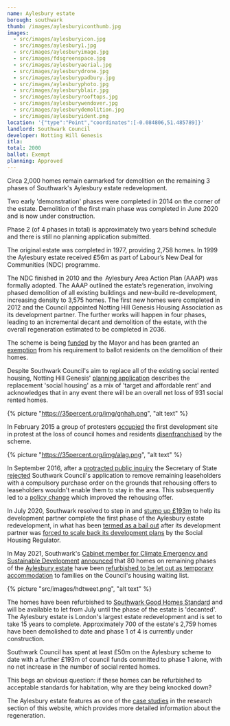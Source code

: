 ```yaml
---
name: Aylesbury estate 
borough: southwark
thumb: /images/aylesburyiconthumb.jpg
images:
  - src/images/aylesburyicon.jpg
  - src/images/aylesbury1.jpg
  - src/images/aylesburyimage.jpg
  - src/images/fdsgreenspace.jpg
  - src/images/aylesburyaerial.jpg
  - src/images/aylesburydrone.jpg
  - src/images/aylesburypadbury.jpg
  - src/images/aylesburyphoto.jpg
  - src/images/aylesburyblair.jpg
  - src/images/aylesburyrooftops.jpg
  - src/images/aylesburywendover.jpg
  - src/images/aylesburydemolition.jpg
  - src/images/aylesburyident.png
location: '{"type":"Point","coordinates":[-0.084806,51.485789]}'
landlord: Southwark Council
developer: Notting Hill Genesis
itla:
total: 2000
ballot: Exempt
planning: Approved
---
```

Circa 2,000 homes remain earmarked for demolition on the remaining 3 phases of Southwark's Aylesbury estate redevelopment.

Two early 'demonstration' phases were completed in 2014 on the corner of the estate. Demolition of the first main phase was completed in June 2020 and is now under construction.

Phase 2 (of 4 phases in total) is approximately two years behind schedule and there is still no planning application submitted. 

The original estate was completed in 1977, providing 2,758 homes. In 1999 the Aylesbury estate received £56m as part of Labour’s New Deal for Communities (NDC) programme. 

The NDC finished in 2010 and the  Aylesbury Area Action Plan (AAAP) was formally adopted. The AAAP outlined the estate’s regeneration, involving phased demolition of all existing buildings and new-build re-development, increasing density to 3,575 homes. The first new homes were completed in 2012 and the Council appointed Notting Hill Genesis Housing Association as its development partner. The further works will happen in four phases, leading to an incremental decant and demolition of the estate, with the overall regeneration estimated to be completed in 2036.

The scheme is being [funded](https://www.london.gov.uk/sites/default/files/2021.03.18._estate_regen_projects_approved_before_18_july_2018_march_2021.pdf) by the Mayor and has been granted an [exemption](https://www.london.gov.uk/sites/default/files/list_of_exemptions_-_27_november_2020.pdf) from his requirement to ballot residents on the demolition of their homes.

Despite Southwark Council's aim to replace all of the existing social rented housing, Notting Hill Genesis' [planning application](http://planbuild.southwark.gov.uk/documents/?GetDocument=%7b%7b%7b!clWxEC35adJ29O7pMe62Bg%3d%3d!%7d%7d%7d) describes the replacement 'social housing' as a mix of 'target and affordable rent' and acknowledges that in any event there will be an overall net loss of 931 social rented homes.

{% picture "https://35percent.org/img/gnhah.png", "alt text" %}

In February 2015 a group of protesters [occupied](https://www.theguardian.com/society/2015/feb/18/six-arrested-as-police-help-in-evictions-from-london-estate) the first development site in protest at the loss of council homes and residents [disenfranchised](/images/SNWolverton.pdf) by the scheme. 

{% picture "https://35percent.org/img/alag.png", "alt text" %}

In September 2016, after a [protracted public inquiry](http://35percent.org/2016-09-18-aylesbury-compulsory-purchase-order-rejected/) the Secretary of State [rejected](https://www.theguardian.com/society/2016/sep/16/government-blocks-controversial-plan-to-force-out-housing-estate-residents) Southwark Council's application to remove remaining leaseholders with a compulsory purchase order on the grounds that rehousing offers to leaseholders wouldn't enable them to stay in the area. This subsequently led to a [policy change](/images/SN19April2018.pdf) which improved the rehousing offer.

In July 2020, Southwark resolved to step in and [stump up £193m](http://35percent.org/2020-07-12-aylesbury-estate-fds-variation/) to help its development partner complete the first phase of the Aylesbury estate redevelopment, in what has been [termed as a bail out](https://www.southwarknews.co.uk/news/housing-chief-denies-aylesbury-estate-deal-is-bail-out-for-notting-hill-genesis/) after its development partner was [forced to scale back its development plans](https://www.insidehousing.co.uk/news/news/notting-hill-genesis-scales-back-development-plans-amid-changing-market-conditions-62506) by the Social Housing Regulator.

In May 2021, Southwark's [Cabinet member for Climate Emergency and Sustainable Development](https://www.southwark.gov.uk/council-and-democracy/councillors-and-mps/leader-of-the-council-and-cabinet-members?chapter=6) [announced](https://twitter.com/helendennis80/status/1395336950962327552) that 80 homes on remaining phases of the [Aylesbury estate](https://www.estatewatch.london/estates/southwark/aylesbury/) have been [refurbished to be let out as temporary accommodation](https://www.southwark.gov.uk/news/2021/may/southwark-council-to-provide-temporary-housing-for-80-homeless-people-on-aylesbury-estate-while-581-council-homes-are-being-built) to families on the Council's housing waiting list.

{% picture "src/images/hdtweet.png", "alt text" %}

The homes have been refurbished to [Southwark Good Homes Standard](https://www.southwark.gov.uk/news/2021/mar/new-southwark-council-good-homes-standard-for-temporary-accommodation) and will be available to let from July until the phase of the estate is 'decanted'. The Aylesbury estate is London's largest estate redevelopment and is set to take 15 years to complete. Approximately 700 of the estate's 2,759 homes have been demolished to date and phase 1 of 4 is currently under construction.

Southwark Council has spent at least £50m on the Aylesbury scheme to date with a further £193m of council funds committed to phase 1 alone, with no net increase in the number of social rented homes.

This begs an obvious question: if these homes can be refurbished to acceptable standards for habitation, why are they being knocked down?

The Aylesbury estate features as one of the [case studies](/casestudies/aylesbury) in the research section of this website, which provides more detailed information about the regeneration.
